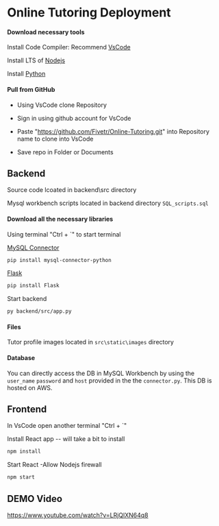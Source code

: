 # Online Tutoring Deployment


#### Download necessary tools
Install Code Compiler: Recommend [VsCode](https://code.visualstudio.com/Download)

Install LTS of [Nodejs](https://nodejs.org/en/download)

Install [Python](https://www.python.org/downloads/)

#### Pull from GitHub

- Using VsCode clone Repository 

- Sign in using github account for VsCode

- Paste "https://github.com/Fivetr/Online-Tutoring.git" into Repository name to clone into VsCode

- Save repo in Folder or Documents

## Backend
Source code lcoated in backend\src directory

Mysql workbench scripts located in backend directory `SQL_scripts.sql`

#### Download all the necessary libraries

Using terminal "Ctrl + `" to start terminal

[MySQL Connector](https://dev.mysql.com/doc/connector-python/en/connector-python-installation-binary.html)
```bash
pip install mysql-connector-python
```
[Flask](https://pypi.org/project/Flask/)
```bash
pip install Flask
```
Start backend
```bash
py backend/src/app.py
```
#### Files

Tutor profile images located in `src\static\images` directory

#### Database
You can directly access the DB in MySQL Workbench 
by using the `user_name` `password` and `host` provided 
in the the `connector.py`. This DB is hosted on AWS.

## Frontend

In VsCode open another terminal "Ctrl + `" 

Install React app -- will take a bit to install
```bash
npm install 
``` 

Start React -Allow Nodejs firewall
```bash
npm start
``` 

## DEMO Video
https://www.youtube.com/watch?v=LRjQlXN64q8
